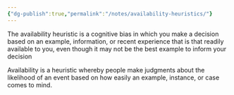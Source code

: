```yaml
---
{"dg-publish":true,"permalink":"/notes/availability-heuristics/"}
---
```




The availability heuristic is a cognitive bias in which you make a decision based on an example, information, or recent experience that is that readily available to you, even though it may not be the best example to inform your decision

Availability is a heuristic whereby people make judgments about the likelihood of an event based on how easily an example, instance, or case comes to mind.